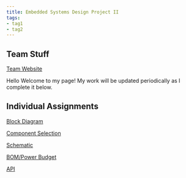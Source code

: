 ```yaml
---
title: Embedded Systems Design Project II
tags:
- tag1
- tag2
---
```


Team Stuff
---
[Team Website](https://recpal.github.io/Group304EGR314.github.io/)

Hello Welcome to my page! My work will be updated periodically as I complete it below.

Individual Assignments
---
[Block Diagram](Block-Diagram.md)

[Component Selection](Component-Selection.md)

[Schematic](Schematic.md)

[BOM/Power Budget](BOM-&-Power-Budget.md)

[API](API.md)